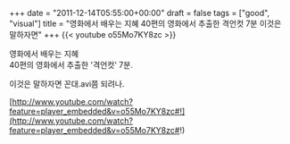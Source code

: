 +++
date = "2011-12-14T05:55:00+00:00"
draft = false
tags = ["good", "visual"]
title = "영화에서 배우는 지혜 40편의 영화에서 추출한 격언컷 7분 이것은 말하자면"
+++
{{< youtube o55Mo7KY8zc >}}



영화에서 배우는 지혜  
40편의 영화에서 추출한 '격언컷' 7분. 

이것은 말하자면 꼰대.avi쯤 되려나.

[http://www.youtube.com/watch?feature=player_embedded&v=o55Mo7KY8zc#!](http://www.youtube.com/watch?feature=player_embedded&v=o55Mo7KY8zc#!)
